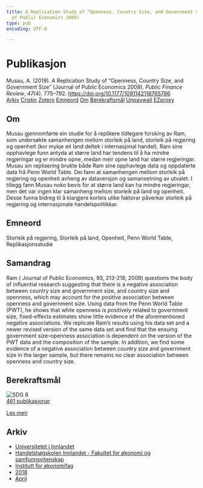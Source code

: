 ```yaml
---
title: A Replication Study of “Openness, Country Size, and Government Size” (Journal
  of Public Economics 2009)
type: pub
encoding: UTF-8

---
```

<h1>Publikasjon</h1>
<article id="csl-bib-container-8XHY46MM" class="csl-bib-container">
  <div class="csl-bib-body"> <div class="csl-entry">Musau, A. (2019). A Replication Study of “Openness, Country Size, and Government Size” (Journal of Public Economics 2009). <i>Public Finance Review</i>, <i>47</i>(4), 775–792. <a href="https://doi.org/10.1177/1091142118765786">https://doi.org/10.1177/1091142118765786</a></div> </div>
  <div class="csl-bib-buttons">
    <a href="#taxonomy-article-8XHY46MM" alt="archive" class="csl-bib-button">Arkiv</a>
    <a href="https://app.cristin.no/results/show.jsf?id=1578853" alt="Cristin" class="csl-bib-button">Cristin</a>
    <a href="http://zotero.org/groups/5881554/items/8XHY46MM" alt="Zotero" class="csl-bib-button">Zotero</a>
    <a href="#keywords-article-8XHY46MM" alt="keywords" class="csl-bib-button">Emneord</a>
    <a href="#about-article-8XHY46MM" alt="about_pub" class="csl-bib-button">Om</a>
    <a href="#sdg-article-8XHY46MM" alt="sdg" class="csl-bib-button">Berekraftsmål</a>
    <a href="https://doi.org/10.1177/1091142118765786" alt="Unpaywall" class="csl-bib-button">Unpaywall</a>
    <a href="https://doi.org/10.1177/1091142118765786" alt="EZproxy" class="csl-bib-button">EZproxy</a>
  </div>
  <div id="csl-bib-meta-container-8XHY46MM"></div>
</article>
<div id="csl-bib-meta-8XHY46MM" class="csl-bib-meta">
  <article id="about-article-8XHY46MM" class="about_pub-article">
    <h1>Om</h1>
    Musau gjennomførte ein studie for å replikere tidlegare forsking av Ram, som undersøkte samanhengen mellom storleik på land, storleik på regjering og openheit (kor mykje eit land deltek i internasjonal handel). Ram sine opphavlege funn antyda at større land har tendens til å ha mindre regjeringar og er mindre opne, medan meir opne land har større regjeringar. Musau sin replisering brukte både Ram sine opphavlege data og oppdaterte data frå Penn World Table. Dei fann at samanhengen mellom storleik på regjering og openheit avheng av dataversjon og samansetning av utvalet. I tillegg fann Musau noko bevis for at større land kan ha mindre regjeringar, men det var ingen klar samanheng mellom storleik på land og openheit. Desse funna bidreg til å klargjere korleis ulike faktorar påverkar storleik på regjering og internasjonale handelspolitikkar.
  </article>
  <article id="keywords-article-8XHY46MM" class="keywords-article">
    <h1>Emneord</h1>
    Storleik på regjering, Storleik på land, Openheit, Penn World Table, Replikasjonsstudie
  </article>
  <article id="abstract-article-8XHY46MM" class="abstract-article">
    <h1>Samandrag</h1>
    Ram ( Journal of Public Economics, 93, 213-218, 2009) questions the body of influential research suggesting that there is a negative association between country size and government size, and country size and openness, which may account for the positive association between openness and government size. Using data from the Penn World Table (PWT), he shows that while openness is positively related to government size, fixed-effects estimates show little evidence of the aforementioned negative associations. We replicate Ram’s results using his data set and a newer revised version of the same data set and find that the ensuing government size–openness association is dependent on the version of the PWT data and the composition of the sample. In addition, we find some evidence of a negative association between country size and government size in the larger sample, but there remains no clear association between openness and country size.
  </article>
  <article id="sdg-article-8XHY46MM" class="sdg-article">
    <h1>Berekraftsmål</h1>
    <div class="sdg-container"><div id="sdg8" class="sdg">
        <img src="{{< params subfolder >}}images/sdg/sdg08_nn.png" class="image" alt="SDG 8">
        <div class="sdg-overlay">
          <a href="/nn/archive/?key=?sdg=8#archive" class="sdg-publication-count"><span>461</span> publikasjonar</a>
          <p><a href="https://fn.no/om-fn/fns-baerekraftsmaal/anstendig-arbeid-og-oekonomisk-vekst?lang=nno-NO" class="sdg-read-more">Les meir</a></p>
        </div>
      </div></div>
  </article>
  <article id="taxonomy-article-8XHY46MM" class="taxonomy-article">
    <h1>Arkiv</h1>
    <ul>
      <li>
        <a href="/nn/archive/?key=3DCRN523">Universitetet i Innlandet</a>
      </li>
      <li>
        <a href="/nn/archive/?key=DU8Q9LN9">Handelshøgskolen Innlandet - Fakultet for økonomi og samfunnsvitenskap</a>
      </li>
      <li>
        <a href="/nn/archive/?key=3IQA89I8">Institutt for økonomifag</a>
      </li>
      <li>
        <a href="/nn/archive/?key=J22GWYYH">2018</a>
      </li>
      <li>
        <a href="/nn/archive/?key=9ARGKL78">April</a>
      </li>
    </ul>
  </article>
</div>
